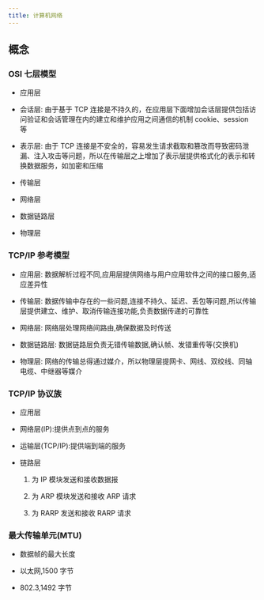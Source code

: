 ```yaml
---
title: 计算机网络
---
```


## 概念

### OSI 七层模型

- 应用层

- 会话层: 由于基于 TCP 连接是不持久的，在应用层下面增加会话层提供包括访问验证和会话管理在内的建立和维护应用之间通信的机制 cookie、session 等

- 表示层: 由于 TCP 连接是不安全的，容易发生请求截取和篡改而导致密码泄漏、注入攻击等问题，所以在传输层之上增加了表示层提供格式化的表示和转换数据服务，如加密和压缩

- 传输层

- 网络层

- 数据链路层

- 物理层

### TCP/IP 参考模型

- 应用层: 数据解析过程不同,应用层提供网络与用户应用软件之间的接口服务,适应差异性

- 传输层: 数据传输中存在的一些问题,连接不持久、延迟、丢包等问题,所以传输层提供建立、维护、取消传输连接功能,负责数据传递的可靠性

- 网络层: 网络层处理网络间路由,确保数据及时传送

- 数据链路层: 数据链路层负责无错传输数据,确认帧、发错重传等(交换机)

- 物理层: 网络的传输总得通过媒介，所以物理层提网卡、网线、双绞线、同轴电缆、中继器等媒介

### TCP/IP 协议族

- 应用层

- 网络层(IP):提供点到点的服务

- 运输层(TCP/IP):提供端到端的服务

- 链路层

  1. 为 IP 模块发送和接收数据报

  2. 为 ARP 模块发送和接收 ARP 请求

  3. 为 RARP 发送和接收 RARP 请求

### 最大传输单元(MTU)

- 数据帧的最大长度

- 以太网,1500 字节

- 802.3,1492 字节
